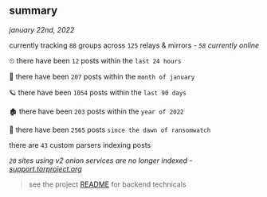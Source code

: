 
## summary
_january 22nd, 2022_

currently tracking `88` groups across `125` relays & mirrors - _`58` currently online_

⏲ there have been `12` posts within the `last 24 hours`

🦈 there have been `207` posts within the `month of january`

🪐 there have been `1054` posts within the `last 90 days`

🏚 there have been `203` posts within the `year of 2022`

🦕 there have been `2565` posts `since the dawn of ransomwatch`

there are `43` custom parsers indexing posts

_`20` sites using v2 onion services are no longer indexed - [support.torproject.org](https://support.torproject.org/onionservices/v2-deprecation/)_

> see the project [README](https://github.com/thetanz/ransomwatch#ransomwatch--) for backend technicals
